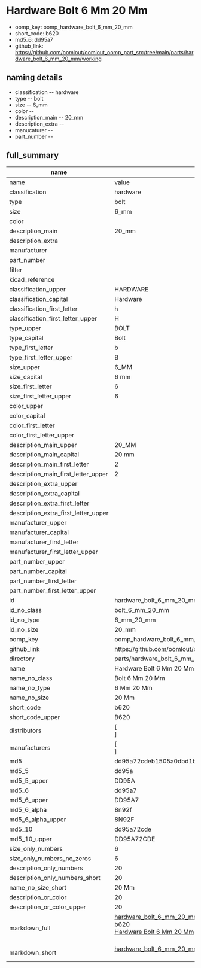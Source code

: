 # Hardware Bolt 6 Mm 20 Mm

  
* oomp_key: oomp_hardware_bolt_6_mm_20_mm 
* short_code: b620
* md5_6: dd95a7  
* github_link: https://github.com/oomlout/oomlout_oomp_part_src/tree/main/parts/hardware_bolt_6_mm_20_mm/working  
## naming details
* classification -- hardware
* type -- bolt
* size -- 6_mm
* color -- 
* description_main -- 20_mm
* description_extra -- 
* manucaturer -- 
* part_number -- 





## full_summary
| name | value | 
| --- | --- | 
| name | value | 
| classification | hardware | 
| type | bolt | 
| size | 6_mm | 
| color |  | 
| description_main | 20_mm | 
| description_extra |  | 
| manufacturer |  | 
| part_number |  | 
| filter |  | 
| kicad_reference |  | 
| classification_upper | HARDWARE | 
| classification_capital | Hardware | 
| classification_first_letter | h | 
| classification_first_letter_upper | H | 
| type_upper | BOLT | 
| type_capital | Bolt | 
| type_first_letter | b | 
| type_first_letter_upper | B | 
| size_upper | 6_MM | 
| size_capital | 6 mm | 
| size_first_letter | 6 | 
| size_first_letter_upper | 6 | 
| color_upper |  | 
| color_capital |  | 
| color_first_letter |  | 
| color_first_letter_upper |  | 
| description_main_upper | 20_MM | 
| description_main_capital | 20 mm | 
| description_main_first_letter | 2 | 
| description_main_first_letter_upper | 2 | 
| description_extra_upper |  | 
| description_extra_capital |  | 
| description_extra_first_letter |  | 
| description_extra_first_letter_upper |  | 
| manufacturer_upper |  | 
| manufacturer_capital |  | 
| manufacturer_first_letter |  | 
| manufacturer_first_letter_upper |  | 
| part_number_upper |  | 
| part_number_capital |  | 
| part_number_first_letter |  | 
| part_number_first_letter_upper |  | 
| id | hardware_bolt_6_mm_20_mm | 
| id_no_class | bolt_6_mm_20_mm | 
| id_no_type | 6_mm_20_mm | 
| id_no_size | 20_mm | 
| oomp_key | oomp_hardware_bolt_6_mm_20_mm | 
| github_link | https://github.com/oomlout/oomlout_oomp_part_src/tree/main/parts/hardware_bolt_6_mm_20_mm/working | 
| directory | parts/hardware_bolt_6_mm_20_mm | 
| name | Hardware Bolt 6 Mm 20 Mm | 
| name_no_class | Bolt 6 Mm 20 Mm | 
| name_no_type | 6 Mm 20 Mm | 
| name_no_size | 20 Mm | 
| short_code | b620 | 
| short_code_upper | B620 | 
| distributors | [<br>] | 
| manufacturers | [<br>] | 
| md5 | dd95a72cdeb1505a0dbd1b6848170d49 | 
| md5_5 | dd95a | 
| md5_5_upper | DD95A | 
| md5_6 | dd95a7 | 
| md5_6_upper | DD95A7 | 
| md5_6_alpha | 8n92f | 
| md5_6_alpha_upper | 8N92F | 
| md5_10 | dd95a72cde | 
| md5_10_upper | DD95A72CDE | 
| size_only_numbers | 6 | 
| size_only_numbers_no_zeros | 6 | 
| description_only_numbers | 20 | 
| description_only_numbers_short | 20 | 
| name_no_size_short | 20 Mm | 
| description_or_color | 20 | 
| description_or_color_upper | 20 | 
| markdown_full | [hardware_bolt_6_mm_20_mm](https://github.com/oomlout/oomlout_oomp_part_src/tree/main/parts/hardware_bolt_6_mm_20_mm/working)<br>[b620](https://github.com/oomlout/oomlout_oomp_part_src/tree/main/parts/hardware_bolt_6_mm_20_mm/working)<br>[Hardware Bolt 6 Mm 20 Mm](https://github.com/oomlout/oomlout_oomp_part_src/tree/main/parts/hardware_bolt_6_mm_20_mm/working)<br><br> | 
| markdown_short | [hardware_bolt_6_mm_20_mm](https://github.com/oomlout/oomlout_oomp_part_src/tree/main/parts/hardware_bolt_6_mm_20_mm/working)<br><br> | 
